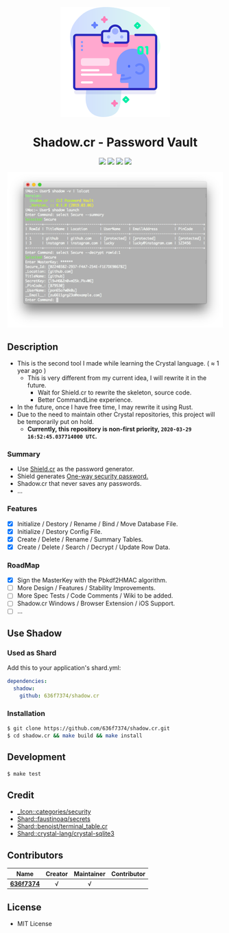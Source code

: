<div align = "center"><img src="images/icon.png" width="256" height="256" /></div>

<div align = "center">
  <h1>Shadow.cr - Password Vault</h1>
</div>

<p align="center">
  <a href="https://crystal-lang.org">
    <img src="https://img.shields.io/badge/built%20with-crystal-000000.svg" /></a>
  <a href="https://travis-ci.org/636f7374/shadow.cr">
    <img src="https://api.travis-ci.org/636f7374/shadow.cr.svg" /></a>
  <a href="https://github.com/636f7374/shadow.cr/releases">
    <img src="https://img.shields.io/github/release/636f7374/shadow.cr.svg" /></a>
  <a href="https://github.com/636f7374/shadow.cr/blob/master/license">
  	<img src="https://img.shields.io/github/license/636f7374/shadow.cr.svg"></a>
</p>

<div align = "center"><a href="https://asciinema.org/a/"><img src="images/terminal.png"></a></div>

## Description

* This is the second tool I made while learning the Crystal language. ( ≈ 1 year ago )
  * This is very different from my current idea, I will rewrite it in the future.
    * Wait for Shield.cr to rewrite the skeleton, source code.
    * Better CommandLine experience.
* In the future, once I have free time, I may rewrite it using Rust.
* Due to the need to maintain other Crystal repositories, this project will be temporarily put on hold.
  * **Currently, this repository is non-first priority, `2020-03-29 16:52:45.037714000 UTC`.**

### Summary

* Use [Shield.cr](https://github.com/636f7374/shield.cr) as the password generator.
* Shield generates [One-way security password.](https://en.wikipedia.org/wiki/One-way_compression_function)
* Shadow.cr that never saves any passwords.
* ...

### Features

* [X] Initialize / Destory / Rename / Bind / Move Database File.
* [X] Initialize / Destory Config File.
* [X] Create / Delete / Rename / Summary Tables.
* [X] Create / Delete / Search / Decrypt / Update Row Data.

### RoadMap

* [X] Sign the MasterKey with the Pbkdf2HMAC algorithm.
* [ ] More Design / Features / Stability Improvements.
* [ ] More Spec Tests / Code Comments / Wiki to be added.
* [ ] Shadow.cr Windows / Browser Extension / iOS Support.
* [ ] ...

## Use Shadow

### Used as Shard

Add this to your application's shard.yml:

```yaml
dependencies:
  shadow:
    github: 636f7374/shadow.cr
```

### Installation

```bash
$ git clone https://github.com/636f7374/shadow.cr.git
$ cd shadow.cr && make build && make install
```

## Development

```bash
$ make test
```

## Credit

* [\_Icon::categories/security](https://www.flaticon.com/packs/security-62)
* [Shard::faustinoaq/secrets](https://github.com/faustinoaq/secrets)
* [Shard::benoist/terminal_table.cr](https://github.com/benoist/terminal_table.cr)
* [Shard::crystal-lang/crystal-sqlite3](https://github.com/crystal-lang/crystal-sqlite3)

## Contributors

|Name|Creator|Maintainer|Contributor|
|:---:|:---:|:---:|:---:|
|**[636f7374](https://github.com/636f7374)**|√|√||

## License

* MIT License